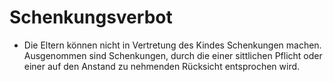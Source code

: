# Schenkungsverbot

- Die Eltern können nicht in Vertretung des Kindes Schenkungen machen. Ausgenommen sind Schenkungen, durch die einer sittlichen Pflicht oder einer auf den Anstand zu nehmenden Rücksicht entsprochen wird.

